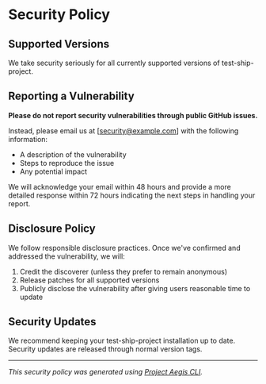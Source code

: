 # Security Policy

## Supported Versions

We take security seriously for all currently supported versions of test-ship-project.

## Reporting a Vulnerability

**Please do not report security vulnerabilities through public GitHub issues.**

Instead, please email us at [security@example.com] with the following information:

- A description of the vulnerability
- Steps to reproduce the issue
- Any potential impact

We will acknowledge your email within 48 hours and provide a more detailed response within 72 hours indicating the next steps in handling your report.

## Disclosure Policy

We follow responsible disclosure practices. Once we've confirmed and addressed the vulnerability, we will:

1. Credit the discoverer (unless they prefer to remain anonymous)
2. Release patches for all supported versions
3. Publicly disclose the vulnerability after giving users reasonable time to update

## Security Updates

We recommend keeping your test-ship-project installation up to date. Security updates are released through normal version tags.

---

*This security policy was generated using [Project Aegis CLI](https://github.com/JamesTheGiblet/Project-Aegis-CLI).*